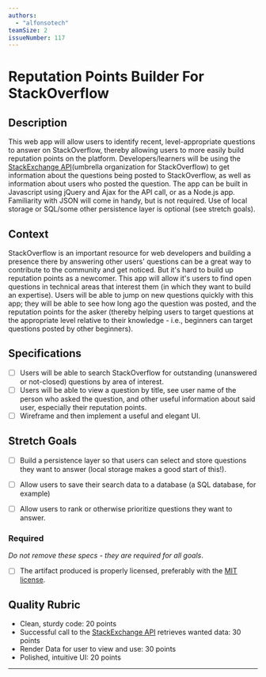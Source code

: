 ```yaml
---
authors:
  - "alfonsotech"
teamSize: 2
issueNumber: 117
---
```


# Reputation Points Builder For StackOverflow

## Description

This web app will allow users to identify recent, level-appropriate questions to answer on StackOverflow, thereby allowing users to more easily build reputation points on the platform. Developers/learners will be using the [StackExchange API](http://api.stackexchange.com/docs)(umbrella organization for StackOverflow) to get information about the questions being posted to StackOverflow, as well as information about users who posted the question. The app can be built in Javascript using jQuery and Ajax for the API call, or as a Node.js app. Familiarity with JSON will come in handy, but is not required. Use of local storage or SQL/some other persistence layer is optional (see stretch goals).


## Context

StackOverflow is an important resource for web developers and building a presence there by answering other users' questions can be a great way to contribute to the community and get noticed. But it's hard to build up reputation points as a newcomer. This app will allow it's users to find open questions in technical areas that interest them (in which they want to build an expertise). Users will be able to jump on new questions quickly with this app; they will be able to see how long ago the question was posted, and the reputation points for the asker (thereby helping users to target questions at the appropriate level relative to their knowledge - i.e., beginners can target questions posted by other beginners).

## Specifications

- [ ] Users will be able to search StackOverflow for outstanding (unanswered or not-closed) questions by area of interest.
- [ ] Users will be able to view a question by title, see user name of the person who asked the question, and other useful information about said user, especially their reputation points.
- [ ] Wireframe and then implement a useful and elegant UI.

## Stretch Goals
- [ ] Build a persistence layer so that users can select and store questions they want to answer (local storage makes a good start of this!).
- [ ] Allow users to save their search data to a database (a SQL database, for example)
- [ ] Allow users to rank or otherwise prioritize questions they want to answer.


### Required

_Do not remove these specs - they are required for all goals_.

- [ ] The artifact produced is properly licensed, preferably with the [MIT license][mit-license].

## Quality Rubric

- Clean, sturdy code: 20 points
- Successful call to the [StackExchange API](http://api.stackexchange.com/docs) retrieves wanted data: 30 points
- Render Data for user to view and use: 30 points
- Polished, intuitive UI: 20 points

---






[mit-license]: https://opensource.org/licenses/MIT
